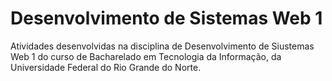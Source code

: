 # Desenvolvimento de Sistemas Web 1

Atividades desenvolvidas na disciplina de Desenvolvimento de Siustemas Web 1 do curso de Bacharelado em Tecnologia da Informação, da Universidade Federal do Rio Grande do Norte.
